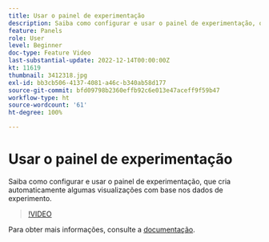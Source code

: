 ```yaml
---
title: Usar o painel de experimentação
description: Saiba como configurar e usar o painel de experimentação, que cria automaticamente algumas visualizações com base nos dados de experimento.
feature: Panels
role: User
level: Beginner
doc-type: Feature Video
last-substantial-update: 2022-12-14T00:00:00Z
kt: 11619
thumbnail: 3412318.jpg
exl-id: bb3cb506-4137-4081-a46c-b340ab58d177
source-git-commit: bfd09798b2360effb92c6e013e47aceff9f59b47
workflow-type: ht
source-wordcount: '61'
ht-degree: 100%

---
```


# Usar o painel de experimentação

Saiba como configurar e usar o painel de experimentação, que cria automaticamente algumas visualizações com base nos dados de experimento.

>[!VIDEO](https://video.tv.adobe.com/v/3412318/?quality=12&learn=on)

Para obter mais informações, consulte a [documentação](https://experienceleague.adobe.com/docs/analytics-platform/using/cja-workspace/panels/experimentation.html?lang=pt-BR).

